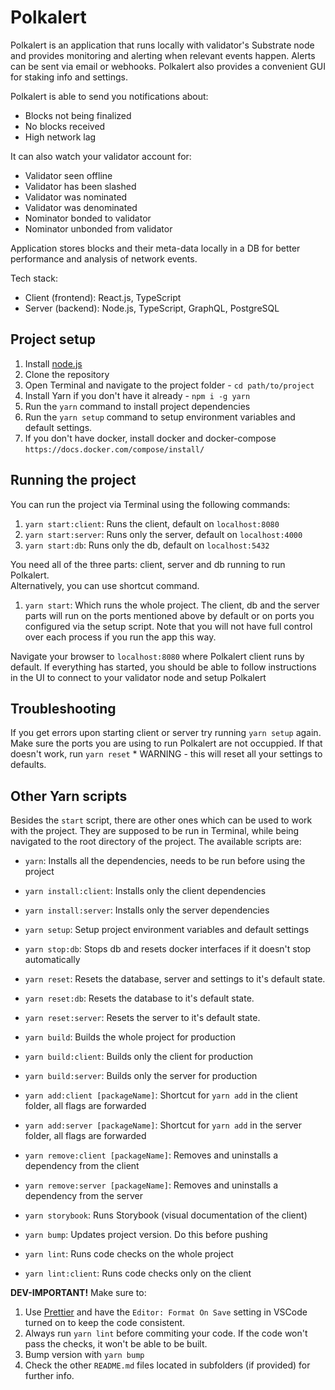 # Polkalert

Polkalert is an application that runs locally with validator's Substrate node and provides monitoring and alerting when relevant events happen. Alerts can be sent via email or webhooks. Polkalert also provides a convenient GUI for staking info and settings.

Polkalert is able to send you notifications about:
- Blocks not being finalized
- No blocks received
- High network lag

It can also watch your validator account for:
- Validator seen offline
- Validator has been slashed
- Validator was nominated
- Validator was denominated
- Nominator bonded to validator
- Nominator unbonded from validator


Application stores blocks and their meta-data locally in a DB for better performance and analysis of network events.

Tech stack:

- Client (frontend): React.js, TypeScript
- Server (backend): Node.js, TypeScript, GraphQL, PostgreSQL

## Project setup

1.  Install [node.js](https://nodejs.org/en/)
2.  Clone the repository
3.  Open Terminal and navigate to the project folder - `cd path/to/project`
4.  Install Yarn if you don't have it already - `npm i -g yarn`
5.  Run the `yarn` command to install project dependencies
6.  Run the `yarn setup` command to setup environment variables and default settings.
7.  If you don't have docker, install docker and docker-compose `https://docs.docker.com/compose/install/`

## Running the project

You can run the project via Terminal using the following commands:

1.  `yarn start:client`: Runs the client, default on `localhost:8080`
2.  `yarn start:server`: Runs only the server, default on `localhost:4000`
3.  `yarn start:db`: Runs only the db, default on `localhost:5432`

You need all of the three parts: client, server and db running to run Polkalert.  
Alternatively, you can use shortcut command.

1.  `yarn start`: Which runs the whole project. The client, db and the server parts will run on the ports mentioned above by default or on ports you configured via the setup script. Note that you will not have full control over each process if you run the app this way.

Navigate your browser to `localhost:8080` where Polkalert client runs by default. If everything has started, you should be able to follow instructions in the UI to connect to your validator node and setup Polkalert

## Troubleshooting

If you get errors upon starting client or server try running `yarn setup` again. Make sure the ports you are using to run Polkalert are not occuppied. If that doesn't work, run `yarn reset` * WARNING - this will reset all your settings to defaults. 

## Other Yarn scripts

Besides the `start` script, there are other ones which can be used to work with the project. They are supposed to be run in Terminal, while being navigated to the root directory of the project. The available scripts are:

- `yarn`: Installs all the dependencies, needs to be run before using the project
- `yarn install:client`: Installs only the client dependencies
- `yarn install:server`: Installs only the server dependencies

- `yarn setup`: Setup project environment variables and default settings

- `yarn stop:db`: Stops db and resets docker interfaces if it doesn't stop automatically

- `yarn reset`: Resets the database, server and settings to it's default state.
- `yarn reset:db`: Resets the database to it's default state.
- `yarn reset:server`: Resets the server to it's default state.

- `yarn build`: Builds the whole project for production
- `yarn build:client`: Builds only the client for production
- `yarn build:server`: Builds only the server for production

- `yarn add:client [packageName]`: Shortcut for `yarn add` in the client folder, all flags are forwarded
- `yarn add:server [packageName]`: Shortcut for `yarn add` in the server folder, all flags are forwarded

- `yarn remove:client [packageName]`: Removes and uninstalls a dependency from the client
- `yarn remove:server [packageName]`: Removes and uninstalls a dependency from the server

- `yarn storybook`: Runs Storybook (visual documentation of the client)

- `yarn bump`: Updates project version. Do this before pushing
- `yarn lint`: Runs code checks on the whole project
- `yarn lint:client`: Runs code checks only on the client

**DEV-IMPORTANT!** Make sure to:

1.  Use [Prettier](https://marketplace.visualstudio.com/items?itemName=esbenp.prettier-vscode) and have the `Editor: Format On Save` setting in VSCode turned on to keep the code consistent.
2.  Always run `yarn lint` before commiting your code. If the code won't pass the checks, it won't be able to be built.
3.  Bump version with `yarn bump`
4.  Check the other `README.md` files located in subfolders (if provided) for further info.
